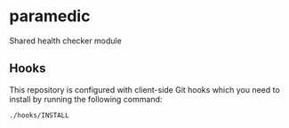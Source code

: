 # paramedic

Shared health checker module

## Hooks

This repository is configured with client-side Git hooks which you need to install by running the following command:

```bash
./hooks/INSTALL
```
